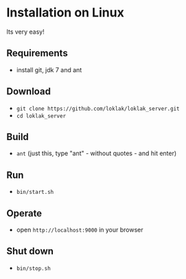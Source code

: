 # Installation on Linux

Its very easy!

## Requirements
- install git, jdk 7 and ant

## Download
- `git clone https://github.com/loklak/loklak_server.git`
- `cd loklak_server`

## Build
- `ant` (just this, type "ant" - without quotes - and hit enter)

## Run
- `bin/start.sh`

## Operate
- open `http://localhost:9000` in your browser

## Shut down
- `bin/stop.sh`

